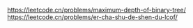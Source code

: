 https://leetcode.cn/problems/maximum-depth-of-binary-tree/
https://leetcode.cn/problems/er-cha-shu-de-shen-du-lcof/
